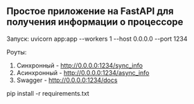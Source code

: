 ## Простое приложение на FastAPI для получения информации о процессоре

Запуск: uvicorn app:app --workers 1 --host 0.0.0.0 --port 1234

Роуты:
1. Cинхронный - http://0.0.0.0:1234/sync_info
2. Асинхронный - http://0.0.0.0:1234/async_info
3. Swagger - http://0.0.0.0:1234/docs

pip install -r requirements.txt